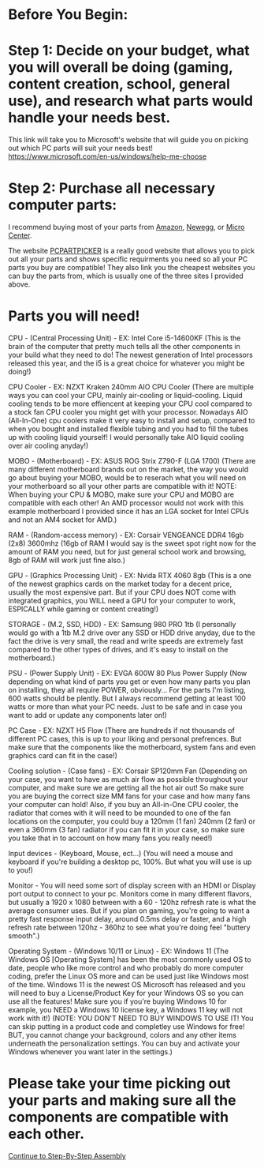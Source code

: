 # Before You Begin:

# Step 1: Decide on your budget, what you will overall be doing (gaming, content creation, school, general use), and research what parts would handle your needs best.

This link will take you to Microsoft's website that will guide you on picking out which PC parts will suit your needs best! https://www.microsoft.com/en-us/windows/help-me-choose

# Step 2: Purchase all necessary computer parts:

I recommend buying most of your parts from [Amazon](https://www.amazon.com/), [Newegg](https://www.newegg.com/), or [Micro Center](https://www.microcenter.com/).

The website [PCPARTPICKER](https://pcpartpicker.com/) is a really good website that allows you to pick out all your parts and shows specific requirments you need so all your PC parts you buy are compatible! They also link you the cheapest websites you can buy the parts from, which is usually one of the three sites I provided above.

# Parts you will need!

CPU - (Central Processing Unit) - EX: Intel Core i5-14600KF (This is the brain of the computer that pretty much tells all the other components in your build what they need to do! The newest generation of Intel processors released this year, and the i5 is a great choice for whatever you might be doing!)

CPU Cooler - EX: NZXT Kraken 240mm AIO CPU Cooler (There are multiple ways you can cool your CPU, mainly air-cooling or liquid-cooling. Liquid cooling tends to be more effiencent at keeping your CPU cool compared to a stock fan CPU cooler you might get with your processor. Nowadays AIO (All-In-One) cpu coolers make it very easy to install and setup, compared to when you bought and installed flexible tubing and you had to 
fill the tubes up with cooling liquid yourself! I would personally take AIO liquid cooling over air cooling anyday!)
        
MOBO - (Motherboard) - EX: ASUS ROG Strix Z790-F (LGA 1700) (There are many different motherboard brands out on the market, the way you would go about buying your MOBO, would be to reserach what you will need on your motherboard so all your other parts are compatible with it! NOTE: When buying your CPU & MOBO, make sure your CPU and MOBO are compatible with each other! An AMD processor would not work with this example motherboard I provided since it has an LGA socket for Intel CPUs and not an AM4 socket for AMD.)
        
RAM - (Random-access memory) - EX: Corsair VENGEANCE DDR4 16gb (2x8) 3600mhz (16gb of RAM I would say is the sweet spot right now for the amount of RAM you need, but for just general school work and browsing, 8gb of RAM will work just fine also.)

GPU - (Graphics Processing Unit) - EX: Nvida RTX 4060 8gb (This is a one of the newest graphics cards on the market today for a decent price, usually the most expensive part. But if your CPU does NOT come with integrated graphics, you WILL need a GPU for your computer to work, ESPICALLY while gaming or content creating!)

STORAGE - (M.2, SSD, HDD) - EX: Samsung 980 PRO 1tb (I personally would go with a 1tb M.2 drive over any SSD or HDD drive anyday, due to the fact the drive is very small, the read and write speeds are extremely fast compared to the other types of drives, and it's easy to install on the motherboard.)

PSU - (Power Supply Unit) - EX: EVGA 600W 80 Plus Power Supply (Now depending on what kind of parts you get or even how many parts you plan on installing, they all require POWER, obviously... For the parts I'm listing, 600 watts should be plently. But I always recommend getting at least 100 watts or more than what your PC needs. Just to be safe and in case you want to add or update any components later on!)

PC Case - EX: NZXT H5 Flow (There are hundreds if not thousands of different PC cases, this is up to your liking and personal prefrences. But make sure that the components like the motherboard, system fans and even graphics card can fit in the case!)

Cooling solution - (Case fans) - EX: Corsair SP120mm Fan (Depending on your case, you want to have as much air flow as possible throughout your computer, and make sure we are getting all the hot air out! So make sure you are buying the correct size MM fans for your case and how many fans your computer can hold! Also, if you buy an All-in-One CPU cooler, the radiator that comes with it will need to be mounded to one of the fan locations on the computer, you could buy a 120mm (1 fan) 240mm (2 fan) or even a 360mm (3 fan) radiator if you can fit it in your case, so make sure you take that in to account on how many fans you really need!)

Input devices - (Keyboard, Mouse, ect...) (You will need a mouse and keyboard if you're building a desktop pc, 100%. But what you will use is up to you!)

Monitor - You will need some sort of display screen with an HDMI or Display port output to connect to your pc. Monitors come in many different flavors, but usually a 1920 x 1080 between with a 60 - 120hz refresh rate is what the average consumer uses. But if you plan on gaming, you're going to want a pretty fast response input delay, around 0.5ms delay or faster, and a high refresh rate between 120hz - 360hz to see what you're doing feel "buttery smooth".) 

Operating System - (Windows 10/11 or Linux) - EX: Windows 11 (The Windows OS [Operating System] has been the most commonly used OS to date, people who like more control and who probably do more computer coding, prefer the Linux OS more and can be used just like Windows most of the time. Windows 11 is the newest OS Microsoft has released and you will need to buy a License/Product Key for your Windows OS so you can use all the features! Make sure you if you're buying Windows 10 for example, you NEED a Windows 10 license key, a Windows 11 key will not work with it!) (NOTE: YOU DON'T NEED TO BUY WINDOWS TO USE IT! You can skip putting in a product code and completley use Windows for free! BUT, you cannot change your background, colors and any other items underneath the personalization settings. You can buy and activate your Windows whenever you want later in the settings.)

# Please take your time picking out your parts and making sure all the components are compatible with each other.

[Continue to Step-By-Step Assembly](StepByStepAssembly.md)
